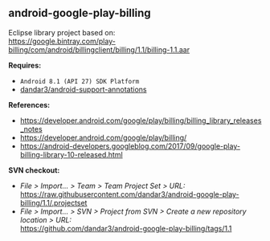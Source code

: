 ## android-google-play-billing

Eclipse library project based on:<br/>
https://google.bintray.com/play-billing/com/android/billingclient/billing/1.1/billing-1.1.aar

**Requires:**
- `Android 8.1 (API 27) SDK Platform`
- [dandar3/android-support-annotations](https://github.com/dandar3/android-support-annotations/tree/27.1.1)

**References:**
- https://developer.android.com/google/play/billing/billing_library_releases_notes
- https://developer.android.com/google/play/billing/
- https://android-developers.googleblog.com/2017/09/google-play-billing-library-10-released.html

**SVN checkout:**
- _File > Import... > Team > Team Project Set > URL:_<br/>
  https://raw.githubusercontent.com/dandar3/android-google-play-billing/1.1/.projectset
- _File > Import... > SVN > Project from SVN > Create a new repository location > URL:_<br/>
  https://github.com/dandar3/android-google-play-billing/tags/1.1